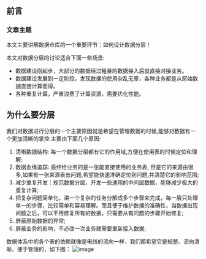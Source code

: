 ## 前言

### 文章主题

本文主要讲解数据仓库的一个重要环节：如何设计数据分层！

本文对数据分层的讨论适合下面一些场景:

- 数据建设刚起步，大部分的数据经过粗暴的数据接入后就直接对接业务。
- 数据建设发展到一定阶段，发现数据的使用杂乱无章，各种业务都是从原始数据直接计算而得。
- 各种重复计算，严重浪费了计算资源，需要优化性能。

## 为什么要分层

我们对数据进行分层的一个主要原因就是希望在管理数据的时候,能够对数据有一个更加清晰的掌控.主要由下面几个原因:

1. 清晰数据结构: 每一个数据分层都有它的作用域,方便在使用表的时候定位和理解;
2. 数据血缘追踪: 最终给业务的是一张能直接使用的业务表, 但是它的来源由很多,如果有一张来源表出问题,希望能快速准确定位到问题,并清楚它的影响范围;
3. 减少重复开发：规范数据分层，开发一些通用的中间层数据，能够减少极大的重复计算;
4. 把复杂问题简单化。讲一个复杂的任务分解成多个步骤来完成，每一层只处理单一的步骤，比较简单和容易理解。而且便于维护数据的准确性，当数据出现问题之后，可以不用修复所有的数据，只需要从有问题的步骤开始修复;
5. 屏蔽原始数据的异常;
6. 屏蔽业务的影响，不必改一次业务就需要重新接入数据;

数据体系中的各个表的依赖就像是电线的流向一样，我们都希望它是规整、流向清晰、便于管理的，如下图：
![image](http://github.com//wayxzz/wayxzz.github.io/raw/master/images/640.webp)
